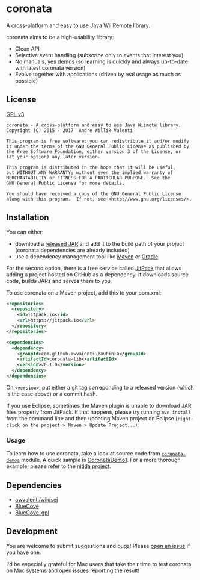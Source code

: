 # coronata
A cross-platform and easy to use Java Wii Remote library.

coronata aims to be a high-usability library:
* Clean API
* Selective event handling (subscribe only to events that interest you)
* No manuals, yes
[demos](coronata-demos/src/main/java/com/github/awvalenti/bauhinia/coronata)
(so learning is quickly and always up-to-date with latest coronata version)
* Evolve together with applications (driven by real usage as much as possible)

## License
[GPL v3](http://www.gnu.org/licenses/gpl-3.0.en.html)

```
coronata - A cross-platform and easy to use Java Wiimote library.
Copyright (C) 2015 - 2017  Andre Willik Valenti

This program is free software: you can redistribute it and/or modify
it under the terms of the GNU General Public License as published by
the Free Software Foundation, either version 3 of the License, or
(at your option) any later version.

This program is distributed in the hope that it will be useful,
but WITHOUT ANY WARRANTY; without even the implied warranty of
MERCHANTABILITY or FITNESS FOR A PARTICULAR PURPOSE.  See the
GNU General Public License for more details.

You should have received a copy of the GNU General Public License
along with this program.  If not, see <http://www.gnu.org/licenses/>.
```

## Installation
You can either:
- download a [released JAR](../../../releases) and add it to the build path of
  your project (coronata dependencies are already included)
- use a dependency management tool like [Maven](https://maven.apache.org)
  or [Gradle](http://gradle.org/)

For the second option, there is a free service called
[JitPack](https://jitpack.io/) that allows adding a project hosted on GitHub
as a dependency. It downloads source code, builds JARs and serves them to you.

To use coronata on a Maven project, add this to your pom.xml:

```xml
<repositories>
  <repository>
    <id>jitpack.io</id>
    <url>https://jitpack.io</url>
  </repository>
</repositories>

<dependencies>
  <dependency>
    <groupId>com.github.awvalenti.bauhinia</groupId>
    <artifactId>coronata-lib</artifactId>
    <version>v0.1.0</version>
  </dependency>
</dependencies>
```

On ```<version>```, put either a git tag correponding to a released version
(which is the case above) or a commit hash.

If you use Eclipse, sometimes the Maven plugin is unable to download JAR files
properly from JitPack. If that happens, please try running
```mvn install``` from the command line and then updating Maven project on
Eclipse (```right-click on the project > Maven > Update Project...```).

### Usage
To learn how to use coronata, take a look at source code from
[```coronata-demos```](coronata-demos/src/main/java/com/github/awvalenti/bauhinia/coronata)
module. A quick sample is
[CoronataDemo1](coronata-demos/src/main/java/com/github/awvalenti/bauhinia/coronata/demo1/CoronataDemo1.java).
For a more thorough example, please refer to the [nitida project](../nitida).

## Dependencies
- [awvalenti/wiiusej](https://github.com/awvalenti/wiiusej)
- [BlueCove](http://bluecove.org/)
- [BlueCove-gpl](http://bluecove.org/bluecove-gpl/)

## Development
You are welcome to submit suggestions and bugs! Please
[open an issue](../../../issues) if you have one.

I'd be especially grateful for Mac users that take their time to test coronata
on Mac systems and open issues reporting the result!
 